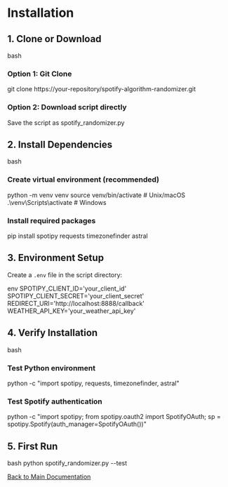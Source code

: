 # Installation

## 1. Clone or Download

bash

### Option 1: Git Clone
git clone https://your-repository/spotify-algorithm-randomizer.git

### Option 2: Download script directly
Save the script as spotify_randomizer.py

## 2. Install Dependencies

bash

### Create virtual environment (recommended)
python -m venv venv
source venv/bin/activate # Unix/macOS
.\venv\Scripts\activate # Windows

### Install required packages
pip install spotipy requests timezonefinder astral

## 3. Environment Setup
Create a `.env` file in the script directory:

env
SPOTIPY_CLIENT_ID='your_client_id'
SPOTIPY_CLIENT_SECRET='your_client_secret'
REDIRECT_URI='http://localhost:8888/callback'
WEATHER_API_KEY='your_weather_api_key'

## 4. Verify Installation

bash
### Test Python environment
python -c "import spotipy, requests, timezonefinder, astral"

### Test Spotify authentication
python -c "import spotipy; from spotipy.oauth2 import SpotifyOAuth; sp = spotipy.Spotify(auth_manager=SpotifyOAuth())"

## 5. First Run
bash
python spotify_randomizer.py --test


[Back to Main Documentation](../README.md)
